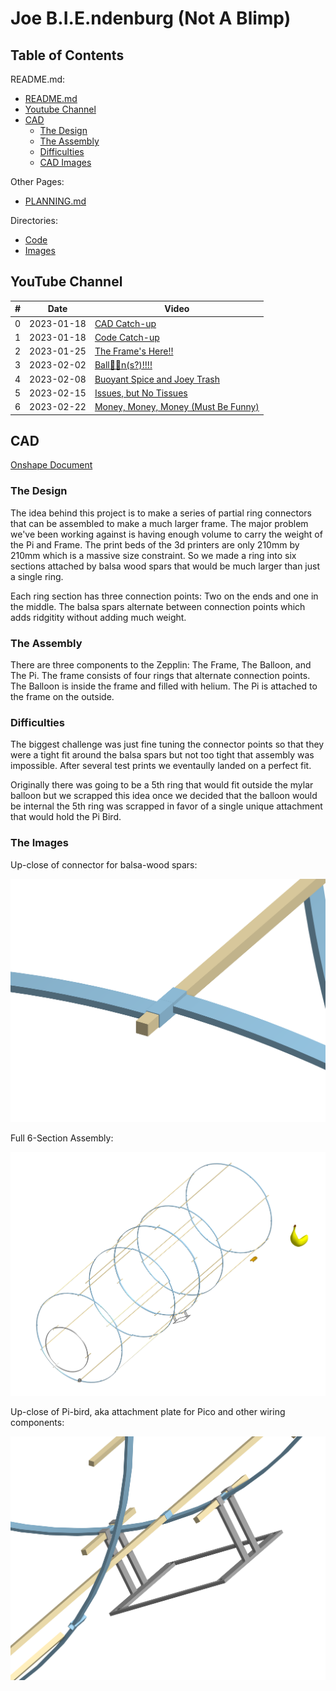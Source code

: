 # Joe B.I.E.ndenburg (Not A Blimp)

## Table of Contents

README.md:

- [README.md](/README.md)
- [Youtube Channel](#youtube-channel)
- [CAD](#cad)
  - [The Design](#the-design)
  - [The Assembly](#the-assembly)
  - [Difficulties](#difficulties)
  - [CAD Images](#the-images)

Other Pages:

- [PLANNING.md](/PLANNING.md)

Directories:

- [Code](/Code/)
- [Images](/Images/IMAGES.md)

## YouTube Channel

| #   | Date       | Video                                                               |
| --- | ---------- | ------------------------------------------------------------------- |
| 0   | 2023-01-18 | [CAD Catch-up](https://youtu.be/xfZlytLQ_GU)                        |
| 1   | 2023-01-18 | [Code Catch-up](https://youtu.be/OjiJY7ihrKs)                       |
| 2   | 2023-01-25 | [The Frame's Here!!](https://youtu.be/7JANqRXmuZ0)                  |
| 3   | 2023-02-02 | [Ball🎈🎈n(s?)!!!!](https://youtu.be/61AMVDbxwmk)                   |
| 4   | 2023-02-08 | [Buoyant Spice and Joey Trash](https://youtu.be/qYgovjCG950)        |
| 5   | 2023-02-15 | [Issues, but No Tissues](https://youtu.be/tmu2Px-Pnoc)              |
| 6   | 2023-02-22 | [Money, Money, Money (Must Be Funny)](https://youtu.be/B1QbSnAPkFs) |

## CAD

[Onshape Document](https://cvilleschools.onshape.com/documents/03b6c87fd63f0cfe1abe3b9f/w/c0d37a57fae264806faea58d/e/ea3240c36bb4a6a681fb9b2a)

### The Design

The idea behind this project is to make a series of partial ring connectors that can be assembled to make a much larger frame. The major problem we've been working against is having enough volume to carry the weight of the Pi and Frame. The print beds of the 3d printers are only 210mm by 210mm which is a massive size constraint. So we made a ring into six sections attached by balsa wood spars that would be much larger than just a single ring.

Each ring section has three connection points: Two on the ends and one in the middle. The balsa spars alternate between connection points which adds ridgitity without adding much weight.

### The Assembly

There are three components to the Zepplin: The Frame, The Balloon, and The Pi. The frame consists of four rings that alternate connection points. The Balloon is inside the frame and filled with helium. The Pi is attached to the frame on the outside.

### Difficulties

The biggest challenge was just fine tuning the connector points so that they were a tight fit around the balsa spars but not too tight that assembly was impossible. After several test prints we eventaully landed on a perfect fit.

Originally there was going to be a 5th ring that would fit outside the mylar balloon but we scrapped this idea once we decided that the balloon would be internal the 5th ring was scrapped in favor of a single unique attachment that would hold the Pi Bird.

### The Images

Up-close of connector for balsa-wood spars:

![Balsa-wood Spar Connector](/Images/Spar-Connector.png)

Full 6-Section Assembly:

![6-Section Assembly](/Images/6-Section-Assembly.png)

Up-close of Pi-bird, aka attachment plate for Pico and other wiring components:

![Pi Bird](/Images/Pi-Bird.png)
